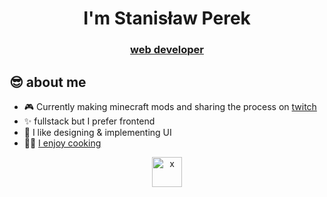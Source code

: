 <h1 align="center">I'm Stanisław Perek</h1>
<h3 align="center"><a href="https://asasinmode.com/" target="_blank">web developer</a></h3>

## 😎 about me
- 🎮 Currently making minecraft mods and sharing the process on [twitch](https://twitch.tv/asasinmode)
- ✨ fullstack but I prefer frontend
- 🎨 I like designing & implementing UI
- 🧑‍🍳 [I enjoy cooking](https://github.com/asasinmode/recipemode)

<p align="center">
  <a href="https://x.com/asasinmode"><img alt="x" height="48px" src="https://cdn.worldvectorlogo.com/logos/x-2.svg"></a>
</p>
